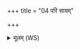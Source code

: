 +++
title = "04 परि सायम्"

+++
<details><summary>मूलम् (WS)</summary>

परि सायं परि प्रातः परि मध्यन्दिनं परि ।  
दर्भो हिरण्यहस्तघ्नः परि णः पातु विश्वत ॥ ५ ॥
</details>